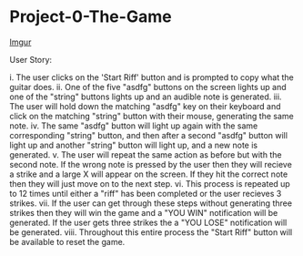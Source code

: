# Project-0-The-Game

[Imgur](https://i.imgur.com/9JDpTJh.jpg)

User Story:

i. The user clicks on the 'Start Riff' button and is prompted to copy what the guitar does.
ii. One of the five "asdfg" buttons on the screen lights up and one of the "string" buttons lights up and an audible note is generated.
iii. The user will hold down the matching "asdfg" key on their keyboard and click on the matching "string" button with their mouse, generating the same note.
iv. The same "asdfg" button will light up again with the same corresponding "string" button, and then after a second "asdfg" button will light up and another "string" button will light up, and a new note is generated.
v. The user will repeat the same action as before but with the second note. If the wrong note is pressed by the user then they will recieve a strike and a large X will appear on the screen. If they hit the correct note then they will just move on to the next step.
vi. This process is repeated up to 12 times until either a "riff" has been completed or the user recieves 3 strikes. 
vii. If the user can get through these steps without generating three strikes then they will win the game and a "YOU WIN" notification will be generated. If the user gets three strikes the a "YOU LOSE" notification will be generated. 
viii. Throughout this entire process the "Start Riff" button will be available to reset the game.

